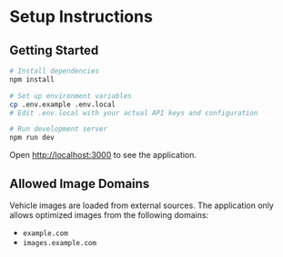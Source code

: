 # Setup Instructions

## Getting Started

```bash
# Install dependencies
npm install

# Set up environment variables
cp .env.example .env.local
# Edit .env.local with your actual API keys and configuration

# Run development server
npm run dev
```

Open [http://localhost:3000](http://localhost:3000) to see the application.

## Allowed Image Domains

Vehicle images are loaded from external sources. The application only
allows optimized images from the following domains:

- `example.com`
- `images.example.com` 